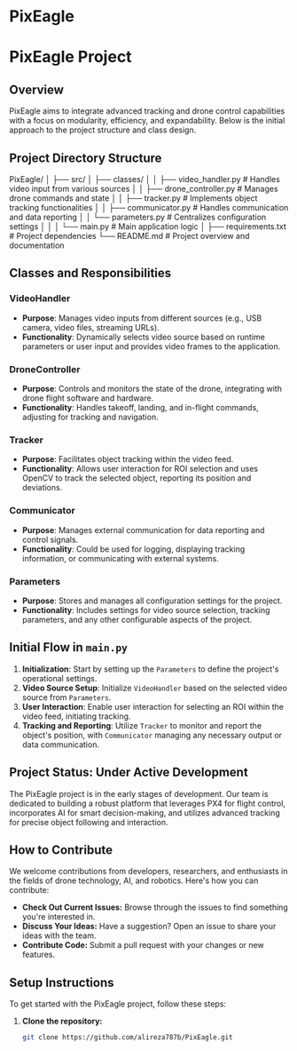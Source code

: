 # PixEagle
# PixEagle Project

## Overview

PixEagle aims to integrate advanced tracking and drone control capabilities with a focus on modularity, efficiency, and expandability. Below is the initial approach to the project structure and class design.

## Project Directory Structure

PixEagle/
│
├── src/
│ ├── classes/
│ │ ├── video_handler.py # Handles video input from various sources
│ │ ├── drone_controller.py # Manages drone commands and state
│ │ ├── tracker.py # Implements object tracking functionalities
│ │ ├── communicator.py # Handles communication and data reporting
│ │ └── parameters.py # Centralizes configuration settings
│ │
│ └── main.py # Main application logic
│
├── requirements.txt # Project dependencies
└── README.md # Project overview and documentation


## Classes and Responsibilities

### VideoHandler

- **Purpose**: Manages video inputs from different sources (e.g., USB camera, video files, streaming URLs).
- **Functionality**: Dynamically selects video source based on runtime parameters or user input and provides video frames to the application.

### DroneController

- **Purpose**: Controls and monitors the state of the drone, integrating with drone flight software and hardware.
- **Functionality**: Handles takeoff, landing, and in-flight commands, adjusting for tracking and navigation.

### Tracker

- **Purpose**: Facilitates object tracking within the video feed.
- **Functionality**: Allows user interaction for ROI selection and uses OpenCV to track the selected object, reporting its position and deviations.

### Communicator

- **Purpose**: Manages external communication for data reporting and control signals.
- **Functionality**: Could be used for logging, displaying tracking information, or communicating with external systems.

### Parameters

- **Purpose**: Stores and manages all configuration settings for the project.
- **Functionality**: Includes settings for video source selection, tracking parameters, and any other configurable aspects of the project.

## Initial Flow in `main.py`

1. **Initialization**: Start by setting up the `Parameters` to define the project's operational settings.
2. **Video Source Setup**: Initialize `VideoHandler` based on the selected video source from `Parameters`.
3. **User Interaction**: Enable user interaction for selecting an ROI within the video feed, initiating tracking.
4. **Tracking and Reporting**: Utilize `Tracker` to monitor and report the object's position, with `Communicator` managing any necessary output or data communication.


## Project Status: Under Active Development

The PixEagle project is in the early stages of development. Our team is dedicated to building a robust platform that leverages PX4 for flight control, incorporates AI for smart decision-making, and utilizes advanced tracking for precise object following and interaction.

## How to Contribute

We welcome contributions from developers, researchers, and enthusiasts in the fields of drone technology, AI, and robotics. Here's how you can contribute:

- **Check Out Current Issues:** Browse through the issues to find something you're interested in.
- **Discuss Your Ideas:** Have a suggestion? Open an issue to share your ideas with the team.
- **Contribute Code:** Submit a pull request with your changes or new features.

## Setup Instructions

To get started with the PixEagle project, follow these steps:

1. **Clone the repository:**
   ```bash
   git clone https://github.com/alireza787b/PixEagle.git
